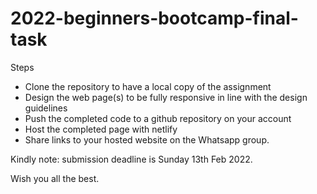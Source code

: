 # 2022-beginners-bootcamp-final-task

Steps
- Clone the repository to have a local copy of the assignment
- Design the web page(s) to be fully responsive in line with the design guidelines
- Push the completed code to a github repository on your account
- Host the completed page with netlify
- Share links to your hosted website on the Whatsapp group.

Kindly note: submission deadline is Sunday 13th Feb 2022.

Wish you all the best.
